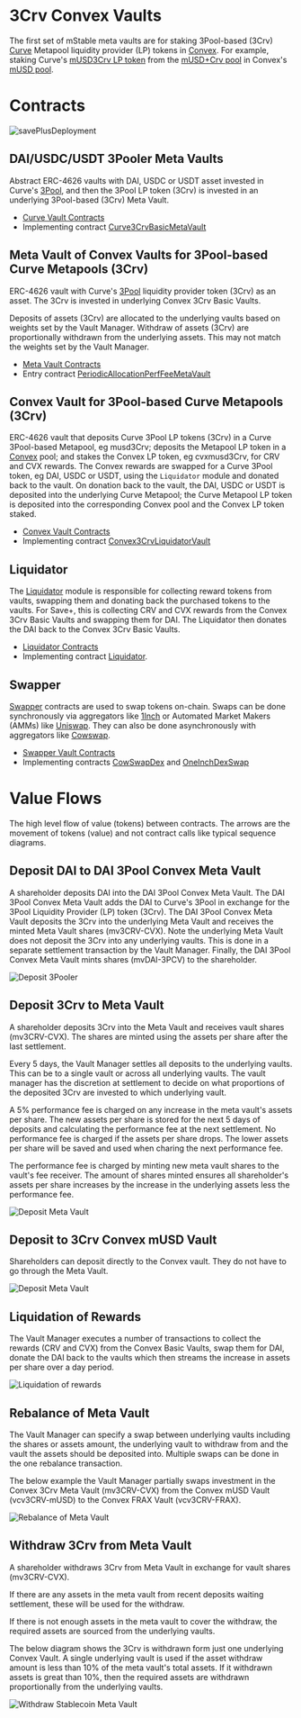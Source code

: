 # 3Crv Convex Vaults

The first set of mStable meta vaults are for staking 3Pool-based (3Crv) [Curve](https://curve.fi/) Metapool liquidity provider (LP) tokens in [Convex](https://www.convexfinance.com/). For example, staking Curve's [mUSD3Crv LP token](https://etherscan.io/address/0x1AEf73d49Dedc4b1778d0706583995958Dc862e6) from the [mUSD+Crv pool](https://curve.fi/musd) in Convex's [mUSD pool](https://www.convexfinance.com/stake).

# Contracts

![savePlusDeployment](./docs/savePlusDeployment.png)

## DAI/USDC/USDT 3Pooler Meta Vaults

Abstract ERC-4626 vaults with DAI, USDC or USDT asset invested in Curve's [3Pool](https://curve.fi/3pool), and then the 3Pool LP token (3Crv) is invested in an underlying 3Pool-based (3Crv) Meta Vault.

-   [Curve Vault Contracts](./contracts/vault/liquidity/curve)
-   Implementing contract [Curve3CrvBasicMetaVault](./contracts/vault/liquidity/curve/Curve3CrvBasicMetaVault.sol)

## Meta Vault of Convex Vaults for 3Pool-based Curve Metapools (3Crv)

ERC-4626 vault with Curve's [3Pool](https://curve.fi/3pool) liquidity provider token (3Crv) as an asset. The 3Crv is invested in underlying Convex 3Crv Basic Vaults.

Deposits of assets (3Crv) are allocated to the underlying vaults based on weights set by the Vault Manager.
Withdraw of assets (3Crv) are proportionally withdrawn from the underlying assets. This may not match the weights set by the Vault Manager.

-   [Meta Vault Contracts](./contracts/vault/meta)
-   Entry contract [PeriodicAllocationPerfFeeMetaVault](./contracts/vault/meta/PeriodicAllocationPerfFeeMetaVault.sol)

## Convex Vault for 3Pool-based Curve Metapools (3Crv)

ERC-4626 vault that deposits Curve 3Pool LP tokens (3Crv) in a Curve 3Pool-based Metapool, eg musd3Crv; deposits the Metapool LP token in a [Convex](https://www.convexfinance.com/) pool; and stakes the Convex LP token, eg cvxmusd3Crv, for CRV and CVX rewards. The Convex rewards are swapped for a Curve 3Pool token, eg DAI, USDC or USDT, using the `Liquidator` module and donated back to the vault. On donation back to the vault, the DAI, USDC or USDT is deposited into the underlying Curve Metapool; the Curve Metapool LP token is deposited into the corresponding Convex pool and the Convex LP token staked.

-   [Convex Vault Contracts](./contracts/vault/liquidity/convex)
-   Implementing contract [Convex3CrvLiquidatorVault](./contracts/vault/liquidity/convex/Convex3CrvLiquidatorVault.sol)

## Liquidator

The [Liquidator](./contracts/vault/liquidator) module is responsible for collecting reward tokens from vaults, swapping them and donating back the purchased tokens to the vaults. For Save+, this is collecting CRV and CVX rewards from the Convex 3Crv Basic Vaults and swapping them for DAI. The Liquidator then donates the DAI back to the Convex 3Crv Basic Vaults.

-   [Liquidator Contracts](./contracts/vault/liquidator)
-   Implementing contract [Liquidator](./contracts/vault/liquidator/Liquidator.sol).

## Swapper

[Swapper](./contracts/vault/swap) contracts are used to swap tokens on-chain. Swaps can be done synchronously via aggregators like [1Inch](https://app.1inch.io/) or Automated Market Makers (AMMs) like [Uniswap](https://uniswap.org/). They can also be done asynchronously with aggregators like [Cowswap](https://cowswap.exchange/).

-   [Swapper Vault Contracts](./contracts/vault/swap)
-   Implementing contracts [CowSwapDex](./contracts/vault/swap/CowSwapDex.sol) and [OneInchDexSwap](./contracts/vault/swap/OneInchDexSwap.sol)

# Value Flows

The high level flow of value (tokens) between contracts. The arrows are the movement of tokens (value) and not contract calls like typical sequence diagrams.

## Deposit DAI to DAI 3Pool Convex Meta Vault

A shareholder deposits DAI into the DAI 3Pool Convex Meta Vault.
The DAI 3Pool Convex Meta Vault adds the DAI to Curve's 3Pool in exchange for the 3Pool Liquidity Provider (LP) token (3Crv).
The DAI 3Pool Convex Meta Vault deposits the 3Crv into the underlying Meta Vault and receives the minted Meta Vault shares (mv3CRV-CVX). Note the underlying Meta Vault does not deposit the 3Crv into any underlying vaults. This is done in a separate settlement transaction by the Vault Manager. 
Finally, the DAI 3Pool Convex Meta Vault mints shares (mvDAI-3PCV) to the shareholder.

![Deposit 3Pooler](./docs/savePlusValueFlowDeposit3Pooler.png)

## Deposit 3Crv to Meta Vault

A shareholder deposits 3Crv into the Meta Vault and receives vault shares (mv3CRV-CVX). The shares are minted using the assets per share after the last settlement.

Every 5 days, the Vault Manager settles all deposits to the underlying vaults. This can be to a single vault or across all underlying vaults. The vault manager has the discretion at settlement to decide on what proportions of the deposited 3Crv are invested to which underlying vault.

A 5% performance fee is charged on any increase in the meta vault's assets per share. The new assets per share is stored for the next 5 days of deposits and calculating the performance fee at the next settlement.
No performance fee is charged if the assets per share drops. The lower assets per share will be saved and used when charing the next performance fee.

The performance fee is charged by minting new meta vault shares to the vault's fee receiver. The amount of shares minted ensures all shareholder's assets per share increases by the increase in the underlying assets less the performance fee.

![Deposit Meta Vault](./docs/savePlusValueFlowDeposit.png)

## Deposit to 3Crv Convex mUSD Vault

Shareholders can deposit directly to the Convex vault. They do not have to go through the Meta Vault.

![Deposit Meta Vault](./docs/savePlusValueFlowDepositBasic.png)

## Liquidation of Rewards

The Vault Manager executes a number of transactions to collect the rewards (CRV and CVX) from the Convex Basic Vaults, swap them for DAI, donate the DAI back to the vaults which then streams the increase in assets per share over a day period.

![Liquidation of rewards](./docs/savePlusValueFlowLiquidation.png)

## Rebalance of Meta Vault

The Vault Manager can specify a swap between underlying vaults including the shares or assets amount, the underlying vault to withdraw from and the vault the assets should be deposited into. Multiple swaps can be done in the one rebalance transaction.

The below example the Vault Manager partially swaps investment in the Convex 3Crv Meta Vault (mv3CRV-CVX) from the Convex mUSD Vault (vcv3CRV-mUSD) to the Convex FRAX Vault (vcv3CRV-FRAX).

![Rebalance of Meta Vault](./docs/savePlusValueFlowRebalance.png)

## Withdraw 3Crv from Meta Vault

A shareholder withdraws 3Crv from Meta Vault in exchange for vault shares (mv3CRV-CVX).

If there are any assets in the meta vault from recent deposits waiting settlement, these will be used for the withdraw.

If there is not enough assets in the meta vault to cover the withdraw, the required assets are sourced from the underlying vaults.

The below diagram shows the 3Crv is withdrawn form just one underlying Convex Vault. A single underlying vault is used if the asset withdraw amount is less than 10% of the meta vault's total assets. If it withdrawn assets is great than 10%, then the required assets are withdrawn proportionally from the underlying vaults.

![Withdraw Stablecoin Meta Vault](./docs/savePlusValueFlowWithdraw.png)
